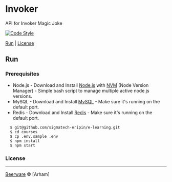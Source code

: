 # Invoker
API for Invoker Magic Joke

[![Code Style](https://img.shields.io/badge/code%20style-standard-green.svg)](https://github.com/feross/standard)


[Run](#run) |
[License](#license)

## Run

### Prerequisites
- Node.js - Download and Install [Node.js](https://nodejs.org/en/) with [NVM](https://github.com/creationix/nvm) (Node Version Manager) - Simple bash script to manage multiple active node.js versions.
- MySQL - Download and Install [MySQL](https://www.mysql.com/downloads/) - Make sure it's running on the default port.
- Redis - Download and Install [Redis](https://redis.io/download/) - Make sure it's running on the default port.

```
  $ git@github.com/sigmatech-eripin/e-learning.git
  $ cd courses
  $ cp .env.sample .env
  $ npm install
  $ npm start
```

### License
----

[Beerware](https://en.wikipedia.org/wiki/Beerware "Beerware") © [Arham]